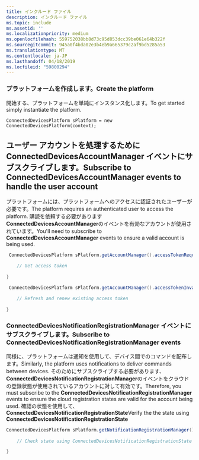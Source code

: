 ```yaml
---
title: インクルード ファイル
description: インクルード ファイル
ms.topic: include
ms.assetid: ''
ms.localizationpriority: medium
ms.openlocfilehash: 559752038bb8d73c95d853dcc39be061e64b322f
ms.sourcegitcommit: 945a0f4bda02e3b4eb9a665379c2af9bd5285a53
ms.translationtype: MT
ms.contentlocale: ja-JP
ms.lasthandoff: 04/18/2019
ms.locfileid: "59800294"
---
```

### <a name="create-the-platform"></a><span data-ttu-id="5bfa9-103">プラットフォームを作成します。</span><span class="sxs-lookup"><span data-stu-id="5bfa9-103">Create the platform</span></span>

<span data-ttu-id="5bfa9-104">開始する、プラットフォームを単純にインスタンス化します。</span><span class="sxs-lookup"><span data-stu-id="5bfa9-104">To get started simply instantiate the platform.</span></span>

`ConnectedDevicesPlatform sPlatform = new ConnectedDevicesPlatform(context);`

## <a name="subscribe-to-connecteddevicesaccountmanager-events-to-handle-the-user-account"></a><span data-ttu-id="5bfa9-105">ユーザー アカウントを処理するために ConnectedDevicesAccountManager イベントにサブスクライブします。</span><span class="sxs-lookup"><span data-stu-id="5bfa9-105">Subscribe to ConnectedDevicesAccountManager events to handle the user account</span></span> 

<span data-ttu-id="5bfa9-106">プラットフォームには、プラットフォームへのアクセスに認証されたユーザーが必要です。</span><span class="sxs-lookup"><span data-stu-id="5bfa9-106">The platform requires an authenticated user to access the platform.</span></span>  <span data-ttu-id="5bfa9-107">購読を依頼する必要があります**ConnectedDevicesAccountManager**のイベントを有効なアカウントが使用されています。</span><span class="sxs-lookup"><span data-stu-id="5bfa9-107">You'll need to subscribe to **ConnectedDevicesAccountManager** events to ensure a valid account is being used.</span></span> 

```Java
 ConnectedDevicesPlatform sPlatform.getAccountManager().accessTokenRequested().subscribe((accountManager, args) -> {

    // Get access token
                 
}
```

```Java
 ConnectedDevicesPlatform sPlatform.getAccountManager().accessTokenInvalidated().subscribe((accountManager, args) -> {

    // Refresh and renew existing access token
    
}
```


### <a name="subscribe-to-connecteddevicesnotificationregistrationmanager-events"></a><span data-ttu-id="5bfa9-108">ConnectedDevicesNotificationRegistrationManager イベントにサブスクライブします。</span><span class="sxs-lookup"><span data-stu-id="5bfa9-108">Subscribe to ConnectedDevicesNotificationRegistrationManager events</span></span>

<span data-ttu-id="5bfa9-109">同様に、プラットフォームは通知を使用して、デバイス間でのコマンドを配布します。</span><span class="sxs-lookup"><span data-stu-id="5bfa9-109">Similarly, the platform uses notifications to deliver commands between devices.</span></span>  <span data-ttu-id="5bfa9-110">そのためにサブスクライブする必要があります、 **ConnectedDevicesNotificationRegistrationManager**のイベントをクラウドの登録状態が使用されているアカウントに対して有効です。</span><span class="sxs-lookup"><span data-stu-id="5bfa9-110">Therefore, you must subscribe to the **ConnectedDevicesNotificationRegistrationManager** events to ensure the cloud registration states are valid for the account being used.</span></span>  <span data-ttu-id="5bfa9-111">確認の状態を使用して、 **ConnectedDevicesNotificationRegistrationState**</span><span class="sxs-lookup"><span data-stu-id="5bfa9-111">Verify the the state using **ConnectedDevicesNotificationRegistrationState**</span></span>

```Java
ConnectedDevicesPlatform sPlatform.getNotificationRegistrationManager().notificationRegistrationStateChanged().subscribe((notificationRegistrationManager, args) -> {
    
    // Check state using ConnectedDevicesNotificationRegistrationState enum

}
```